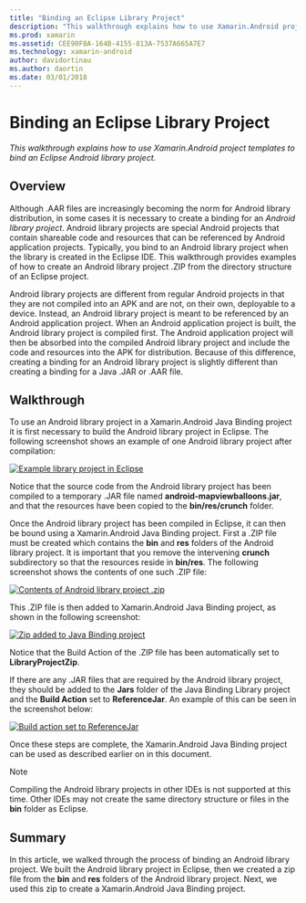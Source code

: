```yaml
---
title: "Binding an Eclipse Library Project"
description: "This walkthrough explains how to use Xamarin.Android project templates to bind an Eclipse Android library project."
ms.prod: xamarin
ms.assetid: CEE90F8A-164B-4155-813A-7537A665A7E7
ms.technology: xamarin-android
author: davidortinau
ms.author: daortin
ms.date: 03/01/2018
---
```


# Binding an Eclipse Library Project

_This walkthrough explains how to use Xamarin.Android project templates to bind an Eclipse Android library project._

## Overview

Although .AAR files are increasingly becoming the norm for Android library
distribution, in some cases it is necessary to create a binding for an
*Android library project*. Android library projects are special Android
projects that contain shareable code and resources that can be
referenced by Android application projects. Typically, you bind to an
Android library project when the library is created in the Eclipse IDE.
This walkthrough provides examples of how to create an Android
library project .ZIP from the directory structure of an Eclipse
project.

Android library projects are different from regular Android projects in
that they are not compiled into an APK and are not, on their own,
deployable to a device. Instead, an Android library project is meant to
be referenced by an Android application project. When an Android
application project is built, the Android library project is compiled
first. The Android application project will then be absorbed into the
compiled Android library project and include the code and resources
into the APK for distribution. Because of this difference, creating a
binding for an Android library project is slightly different than
creating a binding for a Java .JAR or .AAR file.

## Walkthrough

To use an Android library project in a Xamarin.Android Java Binding
project it is first necessary to build the Android library project in
Eclipse. The following screenshot shows an example of one Android
library project after compilation:

[![Example library project in Eclipse](binding-a-library-project-images/build-lib-in-eclipse.png)](binding-a-library-project-images/build-lib-in-eclipse.png#lightbox)

Notice that the source code from the Android library project has been
compiled to a temporary .JAR file named
**android-mapviewballoons.jar**, and that the resources have been copied
to the **bin/res/crunch** folder.

Once the Android library project has been compiled in Eclipse, it can
then be bound using a Xamarin.Android Java Binding project. First a
.ZIP file must be created which contains the **bin** and **res**
folders of the Android library project. It is important that you remove
the intervening **crunch** subdirectory so that the resources
reside in **bin/res**. The following screenshot shows
the contents of one such .ZIP file:

[![Contents of Android library project .zip](binding-a-library-project-images/contents-of-zip-file.png)](binding-a-library-project-images/contents-of-zip-file.png#lightbox)

This .ZIP file is then added to Xamarin.Android Java Binding
project, as shown in the following screenshot:

[![Zip added to Java Binding project](binding-a-library-project-images/zip-in-binding-project.png)](binding-a-library-project-images/zip-in-binding-project.png#lightbox)

Notice that the Build Action of the .ZIP file has been
automatically set to **LibraryProjectZip**.

If there are any .JAR files that are required by the Android library
project, they should be added to the **Jars** folder of the Java
Binding Library project and the **Build Action** set to
**ReferenceJar**. An example of this can be seen in the screenshot
below:

[![Build action set to ReferenceJar](binding-a-library-project-images/set-to-referencejar.png)](binding-a-library-project-images/set-to-referencejar.png#lightbox)

Once these steps are complete, the Xamarin.Android Java Binding project can
be used as described earlier on in this document.

> [!NOTE]
> Compiling the Android library projects in other IDEs is not supported at this time. Other IDEs may not create the same directory structure or files in the **bin** folder as Eclipse.

## Summary

In this article, we walked through the process of binding an Android
library project. We built the Android library project in Eclipse, then
we created a zip file from the **bin** and **res** folders of the
Android library project. Next, we used this zip to create a
Xamarin.Android Java Binding project.
